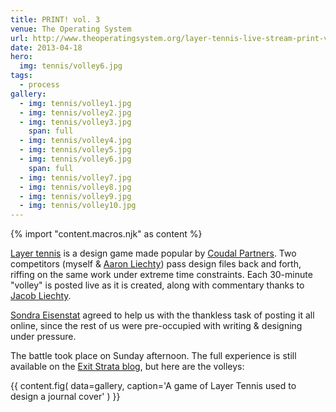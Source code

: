 ```yaml
---
title: PRINT! vol. 3
venue: The Operating System
url: http://www.theoperatingsystem.org/layer-tennis-live-stream-print-vol-3-ole/
date: 2013-04-18
hero:
  img: tennis/volley6.jpg
tags:
  - process
gallery:
  - img: tennis/volley1.jpg
  - img: tennis/volley2.jpg
  - img: tennis/volley3.jpg
    span: full
  - img: tennis/volley4.jpg
  - img: tennis/volley5.jpg
  - img: tennis/volley6.jpg
    span: full
  - img: tennis/volley7.jpg
  - img: tennis/volley8.jpg
  - img: tennis/volley9.jpg
  - img: tennis/volley10.jpg
---
```


{% import "content.macros.njk" as content %}

[Layer tennis](http://layertennis.com/)
is a design game
made popular by
[Coudal Partners](http://www.coudal.com/).
Two competitors (myself & [Aaron Liechty](http://aaronliechty.tumblr.com/))
pass design files back and forth,
riffing on the same work under extreme time constraints.
Each 30-minute "volley" is posted live as it is created,
along with commentary
thanks to [Jacob Liechty](http://jacobliechty.tumblr.com/).

[Sondra Eisenstat](http://sondraedesign.tumblr.com/)
agreed to help us
with the thankless task of posting it all online,
since the rest of us were pre-occupied
with writing & designing under pressure.

The battle took place on Sunday afternoon.
The full experience is still available
on the [Exit Strata blog][blog],
but here are the volleys:

[blog]: http://www.theoperatingsystem.org/layer-tennis-live-stream-print-vol-3-ole/

{{ content.fig(
  data=gallery,
  caption='A game of Layer Tennis used to design a journal cover'
) }}

